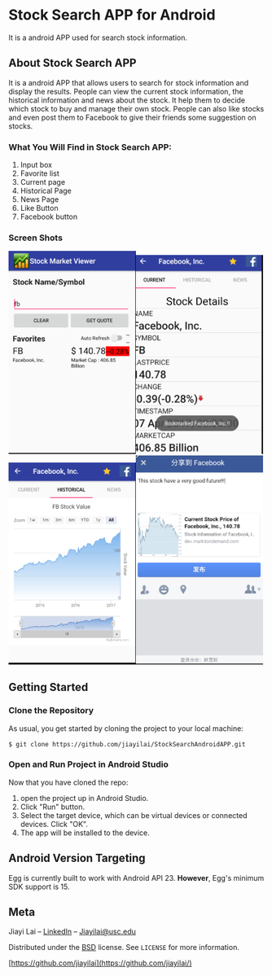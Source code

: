 # Stock Search APP for 	Android

It is a android APP used for search stock information.

## About Stock Search APP

It is a android APP that allows users to search for stock information and display the results. People can view the current stock information, the historical information and news about the stock. It help them to decide which stock to buy and manage their own stock. People can also like stocks and even post them to Facebook to give their friends some suggestion on stocks. 

### What You Will Find in Stock Search APP:
1. Input box
2. Favorite list
3. Current page
4. Historical Page
5. News Page
6. Like Button
7. Facebook button

### Screen Shots

<img src="readme_img/inputbox.png" alt="Drawing" style="width: 250px;"/><img src="readme_img/current.png" alt="Drawing" style="width: 250px;"/>
<img src="readme_img/historical.png" alt="Drawing" style="width: 250px;"/><img src="readme_img/facebook.png" alt="Drawing" style="width: 250px;"/>


## Getting Started

### Clone the Repository

As usual, you get started by cloning the project to your local machine:

```
$ git clone https://github.com/jiayilai/StockSearchAndroidAPP.git
```

### Open and Run Project in Android Studio

Now that you have cloned the repo:

1. open the project up in Android Studio.
2. Click "Run" button.
3. Select the target device, which can be virtual devices or connected devices. Click "OK".
4. The app will be installed to the device.

## Android Version Targeting

Egg is currently built to work with Android API 23. **However**, Egg's minimum SDK support is 15.

## Meta

Jiayi Lai – [LinkedIn](https://www.linkedin.com/in/jiayi-lai/) – Jiayilai@usc.edu

Distributed under the [BSD](https://choosealicense.com/licenses/bsd-2-clause/) license. See ``LICENSE`` for more information.

[https://github.com/jiayilai](https://github.com/jiayilai/)
